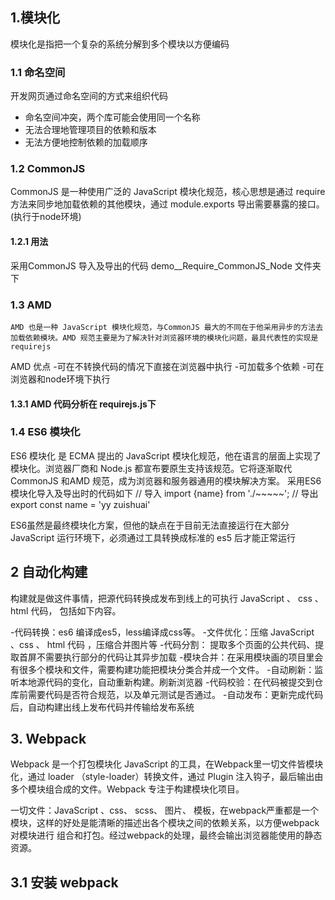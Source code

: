 ## 1.模块化
模块化是指把一个复杂的系统分解到多个模块以方便编码

### 1.1 命名空间
 开发网页通过命名空间的方式来组织代码
 - 命名空间冲突，两个库可能会使用同一个名称
 - 无法合理地管理项目的依赖和版本
 - 无法方便地控制依赖的加载顺序

### 1.2 CommonJS
CommonJS 是一种使用广泛的 JavaScript 模块化规范，核心思想是通过 require 方法来同步地加载依赖的其他模块，通过 module.exports 导出需要暴露的接口。(执行于node环境)

#### 1.2.1 用法
  采用CommonJS 导入及导出的代码 demo__Require_CommonJS_Node 文件夹下

### 1.3 AMD
	AMD 也是一种 JavaScript 模块化规范，与CommonJS 最大的不同在于他采用异步的方法去加载依赖模块。AMD 规范主要是为了解决针对浏览器环境的模块化问题，最具代表性的实现是requirejs

AMD 优点
-可在不转换代码的情况下直接在浏览器中执行
-可加载多个依赖
-可在浏览器和node环境下执行
#### 1.3.1 AMD 代码分析在 requirejs.js下

### 1.4 ES6 模块化
ES6 模块化 是 ECMA 提出的 JavaScript 模块化规范，他在语言的层面上实现了模块化。浏览器厂商和 Node.js 都宣布要原生支持该规范。它将逐渐取代 CommonJS 和AMD 规范，成为浏览器和服务器通用的模块解决方案。
采用ES6 模块化导入及导出时的代码如下
// 导入
import {name} from './~~~~~';
// 导出
export const name = 'yy zuishuai'

ES6虽然是最终模块化方案，但他的缺点在于目前无法直接运行在大部分 JavaScript 运行环境下，必须通过工具转换成标准的 es5 后才能正常运行

## 2 自动化构建
 构建就是做这件事情，把源代码转换成发布到线上的可执行 JavaScript 、 css 、html 代码， 包括如下内容。

 -代码转换：es6 编译成es5，less编译成css等。
 -文件优化：压缩 JavaScript 、css 、 html 代码 ，压缩合并图片等
 -代码分割： 提取多个页面的公共代码、提取首屏不需要执行部分的代码让其异步加载
 -模块合并：在采用模块画的项目里会有很多个模块和文件，需要构建功能把模块分类合并成一个文件。
 -自动刷新：监听本地源代码的变化，自动重新构建。刷新浏览器
 -代码校验：在代码被提交到仓库前需要代码是否符合规范，以及单元测试是否通过。
 -自动发布：更新完成代码后，自动构建出线上发布代码并传输给发布系统

## 3. Webpack
Webpack 是一个打包模块化 JavaScript 的工具，在Webpack里一切文件皆模块化，通过 loader （style-loader）转换文件，通过 Plugin 注入钩子，最后输出由多个模块组合成的文件。Webpack 专注于构建模块化项目。

一切文件：JavaScript 、css、 scss、 图片、 模板，在webpack严重都是一个模块，这样的好处是能清晰的描述出各个模块之间的依赖关系，以方便webpack 对模块进行 组合和打包。经过webpack的处理，最终会输出浏览器能使用的静态资源。

## 3.1 安装 webpack